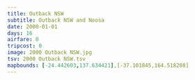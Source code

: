 ```yaml
---
title: Outback NSW
subtitle: Outback NSW and Noosa
date: 2000-01-01
days: 16
airfare: 0
tripcost: 0
image: 2000 Outback NSW.jpg
tsv: 2000 Outback NSW.tsv
mapbounds: [-24.442603,137.634421],[-37.101845,164.518208]
---
```

